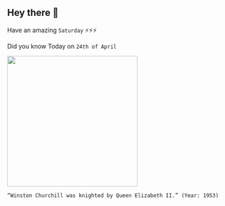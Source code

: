 ## Hey there 👋
Have an amazing `Saturday` ⚡⚡⚡

Did you know Today on `24th of April`
 
 [<img src="https://1d4vws37vmp124vlehygoxxd-wpengine.netdna-ssl.com/wp-content/uploads/2017/04/QE2-W-WSC-II.jpg" width="300" />](https://www.history.com/this-day-in-history/churchill-knighted#:~:text=Winston%20Leonard%20Spencer%20Churchill%2C%20the,his%20father's%20death%20in%201895.) 
 ```
“Winston Churchill was knighted by Queen Elizabeth II.” (Year: 1953)
```
